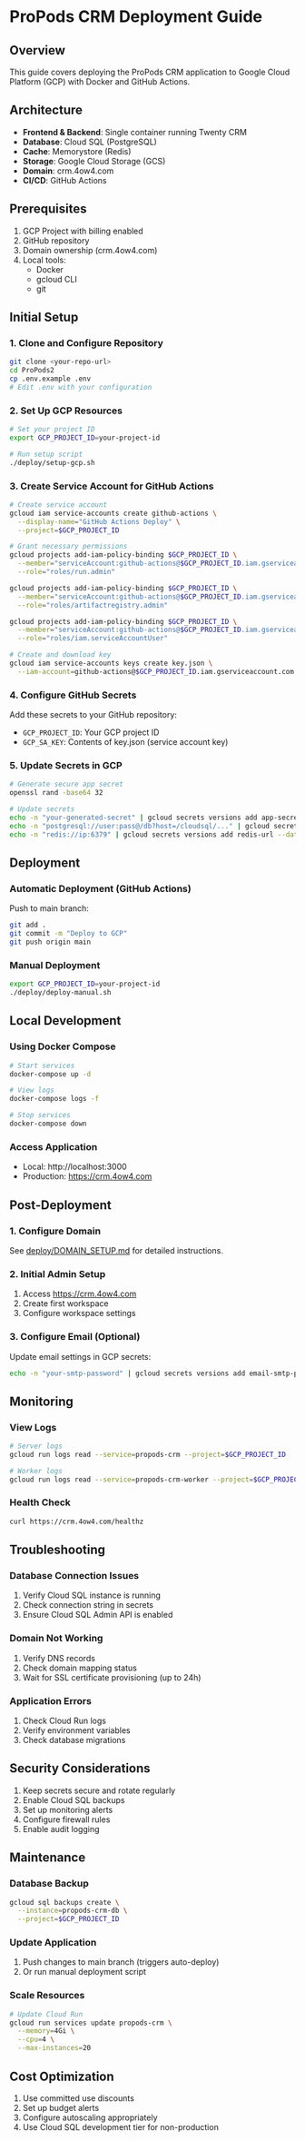# ProPods CRM Deployment Guide

## Overview
This guide covers deploying the ProPods CRM application to Google Cloud Platform (GCP) with Docker and GitHub Actions.

## Architecture
- **Frontend & Backend**: Single container running Twenty CRM
- **Database**: Cloud SQL (PostgreSQL)
- **Cache**: Memorystore (Redis)
- **Storage**: Google Cloud Storage (GCS)
- **Domain**: crm.4ow4.com
- **CI/CD**: GitHub Actions

## Prerequisites
1. GCP Project with billing enabled
2. GitHub repository
3. Domain ownership (crm.4ow4.com)
4. Local tools:
   - Docker
   - gcloud CLI
   - git

## Initial Setup

### 1. Clone and Configure Repository
```bash
git clone <your-repo-url>
cd ProPods2
cp .env.example .env
# Edit .env with your configuration
```

### 2. Set Up GCP Resources
```bash
# Set your project ID
export GCP_PROJECT_ID=your-project-id

# Run setup script
./deploy/setup-gcp.sh
```

### 3. Create Service Account for GitHub Actions
```bash
# Create service account
gcloud iam service-accounts create github-actions \
  --display-name="GitHub Actions Deploy" \
  --project=$GCP_PROJECT_ID

# Grant necessary permissions
gcloud projects add-iam-policy-binding $GCP_PROJECT_ID \
  --member="serviceAccount:github-actions@$GCP_PROJECT_ID.iam.gserviceaccount.com" \
  --role="roles/run.admin"

gcloud projects add-iam-policy-binding $GCP_PROJECT_ID \
  --member="serviceAccount:github-actions@$GCP_PROJECT_ID.iam.gserviceaccount.com" \
  --role="roles/artifactregistry.admin"

gcloud projects add-iam-policy-binding $GCP_PROJECT_ID \
  --member="serviceAccount:github-actions@$GCP_PROJECT_ID.iam.gserviceaccount.com" \
  --role="roles/iam.serviceAccountUser"

# Create and download key
gcloud iam service-accounts keys create key.json \
  --iam-account=github-actions@$GCP_PROJECT_ID.iam.gserviceaccount.com
```

### 4. Configure GitHub Secrets
Add these secrets to your GitHub repository:
- `GCP_PROJECT_ID`: Your GCP project ID
- `GCP_SA_KEY`: Contents of key.json (service account key)

### 5. Update Secrets in GCP
```bash
# Generate secure app secret
openssl rand -base64 32

# Update secrets
echo -n "your-generated-secret" | gcloud secrets versions add app-secret --data-file=-
echo -n "postgresql://user:pass@/db?host=/cloudsql/..." | gcloud secrets versions add pg-database-url --data-file=-
echo -n "redis://ip:6379" | gcloud secrets versions add redis-url --data-file=-
```

## Deployment

### Automatic Deployment (GitHub Actions)
Push to main branch:
```bash
git add .
git commit -m "Deploy to GCP"
git push origin main
```

### Manual Deployment
```bash
export GCP_PROJECT_ID=your-project-id
./deploy/deploy-manual.sh
```

## Local Development

### Using Docker Compose
```bash
# Start services
docker-compose up -d

# View logs
docker-compose logs -f

# Stop services
docker-compose down
```

### Access Application
- Local: http://localhost:3000
- Production: https://crm.4ow4.com

## Post-Deployment

### 1. Configure Domain
See [deploy/DOMAIN_SETUP.md](deploy/DOMAIN_SETUP.md) for detailed instructions.

### 2. Initial Admin Setup
1. Access https://crm.4ow4.com
2. Create first workspace
3. Configure workspace settings

### 3. Configure Email (Optional)
Update email settings in GCP secrets:
```bash
echo -n "your-smtp-password" | gcloud secrets versions add email-smtp-password --data-file=-
```

## Monitoring

### View Logs
```bash
# Server logs
gcloud run logs read --service=propods-crm --project=$GCP_PROJECT_ID

# Worker logs  
gcloud run logs read --service=propods-crm-worker --project=$GCP_PROJECT_ID
```

### Health Check
```bash
curl https://crm.4ow4.com/healthz
```

## Troubleshooting

### Database Connection Issues
1. Verify Cloud SQL instance is running
2. Check connection string in secrets
3. Ensure Cloud SQL Admin API is enabled

### Domain Not Working
1. Verify DNS records
2. Check domain mapping status
3. Wait for SSL certificate provisioning (up to 24h)

### Application Errors
1. Check Cloud Run logs
2. Verify environment variables
3. Check database migrations

## Security Considerations
1. Keep secrets secure and rotate regularly
2. Enable Cloud SQL backups
3. Set up monitoring alerts
4. Configure firewall rules
5. Enable audit logging

## Maintenance

### Database Backup
```bash
gcloud sql backups create \
  --instance=propods-crm-db \
  --project=$GCP_PROJECT_ID
```

### Update Application
1. Push changes to main branch (triggers auto-deploy)
2. Or run manual deployment script

### Scale Resources
```bash
# Update Cloud Run
gcloud run services update propods-crm \
  --memory=4Gi \
  --cpu=4 \
  --max-instances=20
```

## Cost Optimization
1. Use committed use discounts
2. Set up budget alerts
3. Configure autoscaling appropriately
4. Use Cloud SQL development tier for non-production